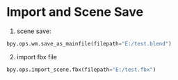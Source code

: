# Import and Scene Save


1. scene save:
```python
bpy.ops.wm.save_as_mainfile(filepath="E:/test.blend")
```

2. import fbx file
```python
bpy.ops.import_scene.fbx(filepath="E:/test.fbx")

```
